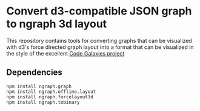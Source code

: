 # Convert d3-compatible JSON graph to ngraph 3d layout

This repository contains tools for converting graphs that can be visualized with d3's force directed graph layout into a format that can be visualized in the style of the excellent [Code Galaxies project](http://anvaka.github.io/pm/)

## Dependencies

```
npm install ngraph.graph
npm install ngraph.offline.layout
npm install ngraph.forcelayout3d
npm install ngraph.tobinary
```
